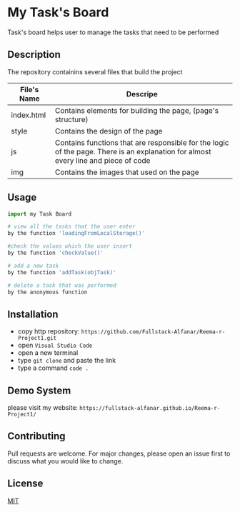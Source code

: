 # My Task's Board  
Task's board helps user to manage the tasks that need to be performed 

## Description  

The repository containins several files that build the project 

| File's Name | Descripe |
| ----------- | -------- |
| index.html | Contains elements for building the page, (page's structure) |
| style | Contains the design of the page |
| js | Contains functions that are responsible for the logic of the page. There is an explanation for almost every line and piece of code |
| img | Contains the images that used on the page |



## Usage 

```python
import my Task Board 

# view all the tasks that the user enter 
by the function 'loadingFromLocalStorage()' 

#check the values which the user insert 
by the function 'checkValue()' 

# add a new task 
by the function 'addTask(objTask)'

# delete a task that was performed
by the anonymous function  
```


## Installation 
- copy http repository:  ```https://github.com/Fullstack-Alfanar/Reema-r-Project1.git```
- open `Visual Studio Code` 
- open a new terminal
- type `git clone` and paste the link 
- type a command `code .`

## Demo System 
please visit my website: ```https://fullstack-alfanar.github.io/Reema-r-Project1/``` 

## Contributing
Pull requests are welcome. For major changes, please open an issue first to discuss what you would like to change.




## License
[MIT](https://choosealicense.com/licenses/mit/)
